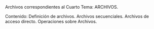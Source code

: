 Archivos correspondientes al Cuarto Tema: ARCHIVOS.

Contenido: Definición de archivos. Archivos secuenciales. Archivos de acceso directo. Operaciones sobre
Archivos.
